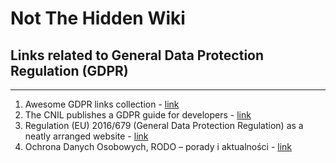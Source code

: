 # Not The Hidden Wiki

## Links related to General Data Protection Regulation (GDPR)
-----

1. Awesome GDPR links collection - [link](https://github.com/bakke92/awesome-gdpr)
2. The CNIL publishes a GDPR guide for developers - [link](https://lincnil.github.io/GDPR-Developer-Guide/)
3. Regulation (EU) 2016/679 (General Data Protection Regulation) as a neatly arranged website - [link](https://gdpr-info.eu/)
4. Ochrona Danych Osobowych, RODO – porady i aktualności - [link](https://blog-daneosobowe.pl/)